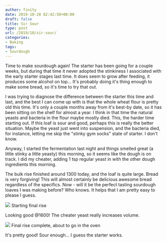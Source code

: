 ```yaml
---
author: finity
date: 2019-10-28 02:42:50+00:00
draft: false
title: Sir Sour
type: post
url: /2019/10/sir-sour/
categories:
- Baking
tags:
- Sourdough
---
```





Time to make sourdough again!  The starter has been going for a couple weeks, but during that time it never adopted the stinkiness I associated with the early starter stages last time.  It does seem to grow after feeding, it produces some alcohol on top...  It's probably doing it's thing enough to make some bread, so it's time to try that out.







I was trying to diagnose the difference between the starter this time and last, and the best I can come up with is that the whole wheat flour is pretty old this time.  It's only a couple months away from it's best-by date, so it has been sitting on the shelf for almost a year.  I think in that time the natural yeasts and bacteria in the flour maybe mostly died.  This, the harder time starting out.  If this loaf is sour and good, perhaps this is really the better situation.  Maybe the yeast just went into suspension, and the bacteria died, for instance, letting me skip the "stinky gym socks" state of starter.  I don't know.







Anyway, I started the fermentation last night and things smelled great (a little stinky a little yeasty) this morning, so it seems like the dough is on track.  I did my cheater, adding 1 tsp regular yeast in with the other dough ingredients this morning.







The bulk rise finished around 1300 today, and the loaf is quite large.  Bread is very forgiving!  This will almost certainly be delicious awesome bread regardless of the specifics.  Now - will it be the perfect tasting sourdough loaves I was making before?  Who knows.  It helps that I am pretty easy to please I guess.





![](https://blog.notmet.net/wp-content/uploads/2019/10/15722033036511369375121820470850-e1572203709472-1024x904.jpg)
Starting final rise





Looking good @1600!  The cheater yeast really increases volume.





![](https://blog.notmet.net/wp-content/uploads/2019/10/15722137392468888591572510882703-e1572214343230-1024x730.jpg)
Final rise complete, about to go in the oven





It's pretty good!  Sour enough...  I guess the starter works.



